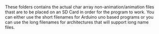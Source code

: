 These folders contains the actual char array non-animation/animation files thast are to be placed on an SD Card in order for the program to work.
You can either use the short filenames for Arduino uno based programs or
you can use the long filenames for architectures that will support long name files.
